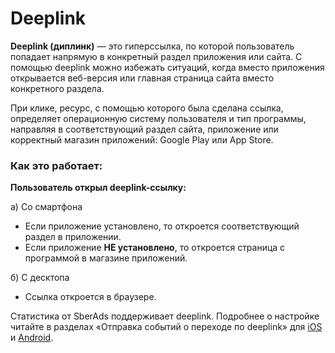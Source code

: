 # Deeplink

**Deeplink (диплинк)** — это гиперссылка, по которой пользователь попадает напрямую в конкретный раздел приложения или сайта. С помощью deeplink  можно избежать ситуаций, когда вместо приложения открывается веб-версия или главная страница сайта вместо конкретного раздела.

При клике, ресурс, с помощью которого была сделана ссылка, определяет операционную систему пользователя и тип программы, направляя в соответствующий раздел сайта, приложение или корректный магазин приложений: Google Play или App Store.

### **Как это работает:**

**Пользователь открыл deeplink-ссылку:**

а) Со смартфона

* Если приложение установлено, то откроется соответствующий раздел в приложении.
* Если приложение **НЕ установлено**, то откроется страница с программой в магазине приложений.&#x20;

б) С десктопа

* Ссылка откроется в браузере.

Статистика от SberAds поддерживает deeplink. Подробнее о настройке читайте в разделах «Отправка событий о переходе по deeplink» для [iOS](../nastroika-sbora-i-otpravki-dannykh/ios-sdk/metody-po-rabote-s-ios-sdk/otpravka-sobytii-o-perekhode-po-deeplink.md) и [Android](../nastroika-sbora-i-otpravki-dannykh/android-sdk/metody-po-rabote-s-android-sdk/otpravka-sobytii-o-perekhode-po-deeplink.md).
